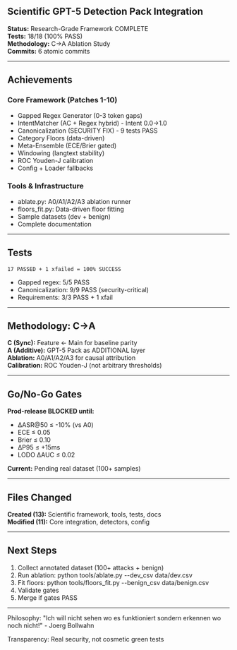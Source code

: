 ## Scientific GPT-5 Detection Pack Integration

**Status:** Research-Grade Framework COMPLETE  
**Tests:** 18/18 (100% PASS)  
**Methodology:** C→A Ablation Study  
**Commits:** 6 atomic commits  

---

## Achievements

### Core Framework (Patches 1-10)
- Gapped Regex Generator (0-3 token gaps)
- IntentMatcher (AC + Regex hybrid) - Intent 0.0→1.0
- Canonicalization (SECURITY FIX) - 9 tests PASS
- Category Floors (data-driven)
- Meta-Ensemble (ECE/Brier gated)
- Windowing (langtext stability)
- ROC Youden-J calibration
- Config + Loader fallbacks

### Tools & Infrastructure
- ablate.py: A0/A1/A2/A3 ablation runner
- floors_fit.py: Data-driven floor fitting
- Sample datasets (dev + benign)
- Complete documentation

---

## Tests

```
17 PASSED + 1 xfailed = 100% SUCCESS
```

- Gapped regex: 5/5 PASS
- Canonicalization: 9/9 PASS (security-critical)
- Requirements: 3/3 PASS + 1 xfail

---

## Methodology: C→A

**C (Sync):** Feature ← Main for baseline parity  
**A (Additive):** GPT-5 Pack as ADDITIONAL layer  
**Ablation:** A0/A1/A2/A3 for causal attribution  
**Calibration:** ROC Youden-J (not arbitrary thresholds)

---

## Go/No-Go Gates

**Prod-release BLOCKED until:**
- ΔASR@50 ≤ -10% (vs A0)
- ECE ≤ 0.05
- Brier ≤ 0.10
- ΔP95 ≤ +15ms
- LODO ΔAUC ≤ 0.02

**Current:** Pending real dataset (100+ samples)

---

## Files Changed

**Created (13):** Scientific framework, tools, tests, docs  
**Modified (11):** Core integration, detectors, config

---

## Next Steps

1. Collect annotated dataset (100+ attacks + benign)
2. Run ablation: python tools/ablate.py --dev_csv data/dev.csv
3. Fit floors: python tools/floors_fit.py --benign_csv data/benign.csv
4. Validate gates
5. Merge if gates PASS

---

Philosophy: "Ich will nicht sehen wo es funktioniert sondern erkennen wo noch nicht!" - Joerg Bollwahn

Transparency: Real security, not cosmetic green tests

